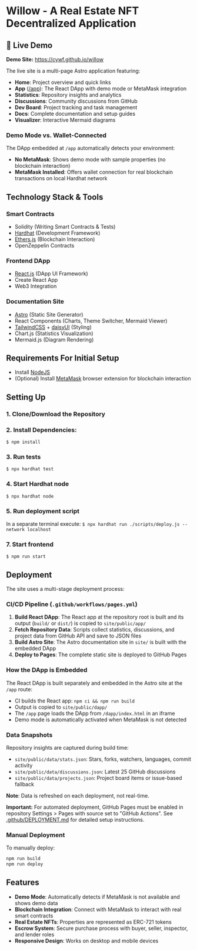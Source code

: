 # Willow - A Real Estate NFT Decentralized Application

[//]:"inspired-by-Zillow" 

## 🎯 Live Demo

**Demo Site:** https://cywf.github.io/willow

The live site is a multi-page Astro application featuring:
- **Home**: Project overview and quick links
- **App** ([/app](https://cywf.github.io/willow/app)): The React DApp with demo mode or MetaMask integration
- **Statistics**: Repository insights and analytics
- **Discussions**: Community discussions from GitHub
- **Dev Board**: Project tracking and task management
- **Docs**: Complete documentation and setup guides
- **Visualizer**: Interactive Mermaid diagrams

### Demo Mode vs. Wallet-Connected

The DApp embedded at `/app` automatically detects your environment:
- **No MetaMask**: Shows demo mode with sample properties (no blockchain interaction)
- **MetaMask Installed**: Offers wallet connection for real blockchain transactions on local Hardhat network

## Technology Stack & Tools

### Smart Contracts
- Solidity (Writing Smart Contracts & Tests)
- [Hardhat](https://hardhat.org/) (Development Framework)
- [Ethers.js](https://docs.ethers.io/v5/) (Blockchain Interaction)
- OpenZeppelin Contracts

### Frontend DApp
- [React.js](https://reactjs.org/) (DApp UI Framework)
- Create React App
- Web3 Integration

### Documentation Site
- [Astro](https://astro.build/) (Static Site Generator)
- React Components (Charts, Theme Switcher, Mermaid Viewer)
- [TailwindCSS](https://tailwindcss.com/) + [daisyUI](https://daisyui.com/) (Styling)
- Chart.js (Statistics Visualization)
- Mermaid.js (Diagram Rendering)

## Requirements For Initial Setup
- Install [NodeJS](https://nodejs.org/en/)
- (Optional) Install [MetaMask](https://metamask.io/) browser extension for blockchain interaction

## Setting Up
### 1. Clone/Download the Repository

### 2. Install Dependencies:
`$ npm install`

### 3. Run tests
`$ npx hardhat test`

### 4. Start Hardhat node
`$ npx hardhat node`

### 5. Run deployment script
In a separate terminal execute:
`$ npx hardhat run ./scripts/deploy.js --network localhost`

### 7. Start frontend
`$ npm run start`

## Deployment

The site uses a multi-stage deployment process:

### CI/CD Pipeline (`.github/workflows/pages.yml`)

1. **Build React DApp**: The React app at the repository root is built and its output (`build/` or `dist/`) is copied to `site/public/app/`
2. **Fetch Repository Data**: Scripts collect statistics, discussions, and project data from GitHub API and save to JSON files
3. **Build Astro Site**: The Astro documentation site in `site/` is built with the embedded DApp
4. **Deploy to Pages**: The complete static site is deployed to GitHub Pages

### How the DApp is Embedded

The React DApp is built separately and embedded in the Astro site at the `/app` route:
- CI builds the React app: `npm ci && npm run build` 
- Output is copied to `site/public/dapp/`
- The `/app` page loads the DApp from `/dapp/index.html` in an iframe
- Demo mode is automatically activated when MetaMask is not detected

### Data Snapshots

Repository insights are captured during build time:
- `site/public/data/stats.json`: Stars, forks, watchers, languages, commit activity
- `site/public/data/discussions.json`: Latest 25 GitHub discussions
- `site/public/data/projects.json`: Project board items or issue-based fallback

**Note**: Data is refreshed on each deployment, not real-time.

**Important:** For automated deployment, GitHub Pages must be enabled in repository Settings > Pages with source set to "GitHub Actions". See [.github/DEPLOYMENT.md](.github/DEPLOYMENT.md) for detailed setup instructions.

### Manual Deployment
To manually deploy:
```bash
npm run build
npm run deploy
```

## Features

- **Demo Mode**: Automatically detects if MetaMask is not available and shows demo data
- **Blockchain Integration**: Connect with MetaMask to interact with real smart contracts
- **Real Estate NFTs**: Properties are represented as ERC-721 tokens
- **Escrow System**: Secure purchase process with buyer, seller, inspector, and lender roles
- **Responsive Design**: Works on desktop and mobile devices